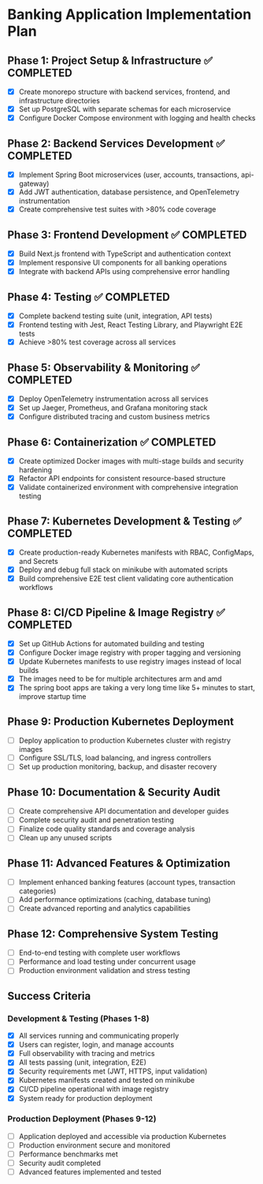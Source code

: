 # Banking Application Implementation Plan

## Phase 1: Project Setup & Infrastructure ✅ COMPLETED
- [x] Create monorepo structure with backend services, frontend, and infrastructure directories
- [x] Set up PostgreSQL with separate schemas for each microservice
- [x] Configure Docker Compose environment with logging and health checks

## Phase 2: Backend Services Development ✅ COMPLETED
- [x] Implement Spring Boot microservices (user, accounts, transactions, api-gateway)
- [x] Add JWT authentication, database persistence, and OpenTelemetry instrumentation
- [x] Create comprehensive test suites with >80% code coverage

## Phase 3: Frontend Development ✅ COMPLETED
- [x] Build Next.js frontend with TypeScript and authentication context
- [x] Implement responsive UI components for all banking operations
- [x] Integrate with backend APIs using comprehensive error handling

## Phase 4: Testing ✅ COMPLETED
- [x] Complete backend testing suite (unit, integration, API tests)
- [x] Frontend testing with Jest, React Testing Library, and Playwright E2E tests
- [x] Achieve >80% test coverage across all services

## Phase 5: Observability & Monitoring ✅ COMPLETED
- [x] Deploy OpenTelemetry instrumentation across all services
- [x] Set up Jaeger, Prometheus, and Grafana monitoring stack
- [x] Configure distributed tracing and custom business metrics

## Phase 6: Containerization ✅ COMPLETED
- [x] Create optimized Docker images with multi-stage builds and security hardening
- [x] Refactor API endpoints for consistent resource-based structure
- [x] Validate containerized environment with comprehensive integration testing

## Phase 7: Kubernetes Development & Testing ✅ COMPLETED
- [x] Create production-ready Kubernetes manifests with RBAC, ConfigMaps, and Secrets
- [x] Deploy and debug full stack on minikube with automated scripts
- [x] Build comprehensive E2E test client validating core authentication workflows

## Phase 8: CI/CD Pipeline & Image Registry ✅ COMPLETED
- [x] Set up GitHub Actions for automated building and testing
- [x] Configure Docker image registry with proper tagging and versioning
- [x] Update Kubernetes manifests to use registry images instead of local builds
- [x] The images need to be for multiple architectures arm and amd
- [x] The spring boot apps are taking a very long time like 5+ minutes to start, improve startup time

## Phase 9: Production Kubernetes Deployment
- [ ] Deploy application to production Kubernetes cluster with registry images
- [ ] Configure SSL/TLS, load balancing, and ingress controllers
- [ ] Set up production monitoring, backup, and disaster recovery

## Phase 10: Documentation & Security Audit
- [ ] Create comprehensive API documentation and developer guides
- [ ] Complete security audit and penetration testing
- [ ] Finalize code quality standards and coverage analysis
- [ ] Clean up any unused scripts

## Phase 11: Advanced Features & Optimization
- [ ] Implement enhanced banking features (account types, transaction categories)
- [ ] Add performance optimizations (caching, database tuning)
- [ ] Create advanced reporting and analytics capabilities

## Phase 12: Comprehensive System Testing
- [ ] End-to-end testing with complete user workflows
- [ ] Performance and load testing under concurrent usage
- [ ] Production environment validation and stress testing

## Success Criteria

### Development & Testing (Phases 1-8)
- [x] All services running and communicating properly
- [x] Users can register, login, and manage accounts
- [x] Full observability with tracing and metrics
- [x] All tests passing (unit, integration, E2E)
- [x] Security requirements met (JWT, HTTPS, input validation)
- [x] Kubernetes manifests created and tested on minikube
- [x] CI/CD pipeline operational with image registry
- [x] System ready for production deployment

### Production Deployment (Phases 9-12)
- [ ] Application deployed and accessible via production Kubernetes
- [ ] Production environment secure and monitored
- [ ] Performance benchmarks met
- [ ] Security audit completed
- [ ] Advanced features implemented and tested